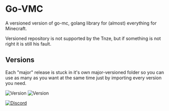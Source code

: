 # Go-VMC

A versioned version of go-mc, golang library for (almost) everything for Minecraft.

Versioned repository is not supported by the Tnze, but if something is not right it is still his fault.

## Versions

Each "major" release is stuck in it's own major-versioned folder so you can use as many as you want at the same time just by importing every version you need.

![Version](https://img.shields.io/badge/Minecraft-1.20.2-blue.svg)
![Version](https://img.shields.io/badge/Minecraft-1.19.4-blue.svg)


[![Discord](https://img.shields.io/discord/915805561138860063?label=Discord)](https://discord.gg/A4qh8BT8Ue)
